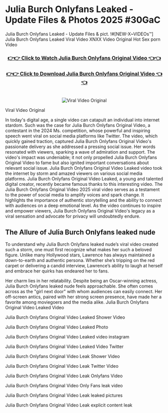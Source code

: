 # Julia Burch Onlyfans Leaked - Update Files & Photos 2025 #30GaC

Julia Burch Onlyfans Leaked - Update Files & pict. !#[NEW-X~VIDEOs™] Julia Burch Onlyfans Leaked Viral Video XNXX Video Original Hot Sex porn Video
<br>
<div align="center">
<h3><a href="https://links2leaks.com?utm_source=juliaburch&utm_medium=gitlong" rel="nofollow">👉👉 Click to Watch Julia Burch Onlyfans Original Video 👈👈</a></h3>
<h3><a href="https://links2leaks.com?utm_source=juliaburch&utm_medium=gitlong" rel="nofollow">👉👉 Click to Download Julia Burch Onlyfans Original Video 👈👈</a></h3>
<br>
<a href="https://links2leaks.com?utm_source=juliaburch&utm_medium=gitlong" rel="nofollow"><img src="https://i.ibb.co/Gkj2r4b/banner.png" alt="Viral Video Original" style="max-width: 100%; display: inline-block;" data-target="animated-image.originalImage"></a>
</div>

Viral Video Original

In today's digital age, a single video can catapult an individual into internet stardom. Such was the case for Julia Burch Onlyfans Original Video, a contestant in the 2024 Ms. competition, whose powerful and inspiring speech went viral on social media platforms like Twitter.
The video, which quickly gained traction, captured Julia Burch Onlyfans Original Video's passionate delivery as she addressed a pressing social issue. Her words resonated with viewers, sparking a wave of admiration and support. The video's impact was undeniable; it not only propelled Julia Burch Onlyfans Original Video to fame but also ignited important conversations about relevant social issue.
Julia Burch Onlyfans Original Video Leaked video took the internet by storm and amazed viewers on various social media platforms. Julia Burch Onlyfans Original Video Leaked, a young and talented digital creator, recently became famous thanks to this interesting video.
The Julia Burch Onlyfans Original Video 2025 viral video serves as a testament to the power of social media to amplify voices and spark change. It highlights the importance of authentic storytelling and the ability to connect with audiences on a deep emotional level. As the video continues to inspire and empower viewers, Julia Burch Onlyfans Original Video's legacy as a viral sensation and advocate for privacy will undoubtedly endure.

<h2>The Allure of Julia Burch Onlyfans leaked nude</h2>


To understand why Julia Burch Onlyfans leaked nude’s viral video created such a storm, one must first recognize what makes her such a beloved figure. Unlike many Hollywood stars, Lawrence has always maintained a down-to-earth and authentic persona. Whether she’s tripping on the red carpet or delivering a candid interview, Lawrence’s ability to laugh at herself and embrace her quirks has endeared her to fans.

Her charm lies in her relatability. Despite being an Oscar-winning actress, Julia Burch Onlyfans leaked nude feels approachable. She often comes across as the "girl next door" with whom audiences can easily connect. Her off-screen antics, paired with her strong screen presence, have made her a favorite among moviegoers and the media alike.
Julia Burch Onlyfans Original Video Leaked Video

Julia Burch Onlyfans Original Video Leaked Shower Video

Julia Burch Onlyfans Original Video Leaked Photo

Julia Burch Onlyfans Original Video Leaked video instagram

Julia Burch Onlyfans Original Video Leaked Video Twitter

Julia Burch Onlyfans Original Video Leak Shower Video

Julia Burch Onlyfans Original Video Leak Twitter Video

Julia Burch Onlyfans Original Video Leak Onlyfans Video

Julia Burch Onlyfans Original Video Only Fans leak video

Julia Burch Onlyfans Original Video Leak leaked pictures

Julia Burch Onlyfans Original Video Leak explicit content leak